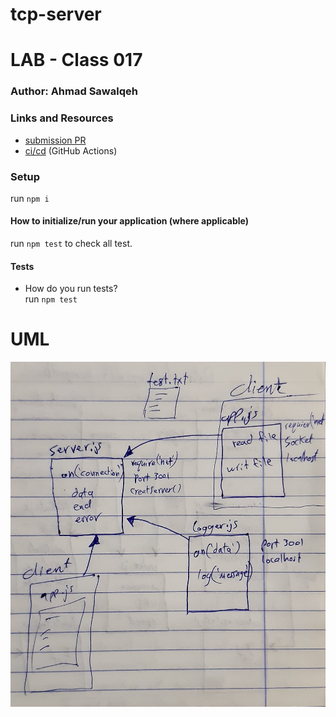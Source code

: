 # tcp-server

# LAB - Class 017

### Author: Ahmad Sawalqeh

### Links and Resources

- [submission PR]()
- [ci/cd]() (GitHub Actions)

### Setup
run `npm i`

#### How to initialize/run your application (where applicable)
run `npm test` to check all test.

#### Tests

- How do you run tests?<br>
  run `npm test`

# UML

![](./assert/class17.jpeg)